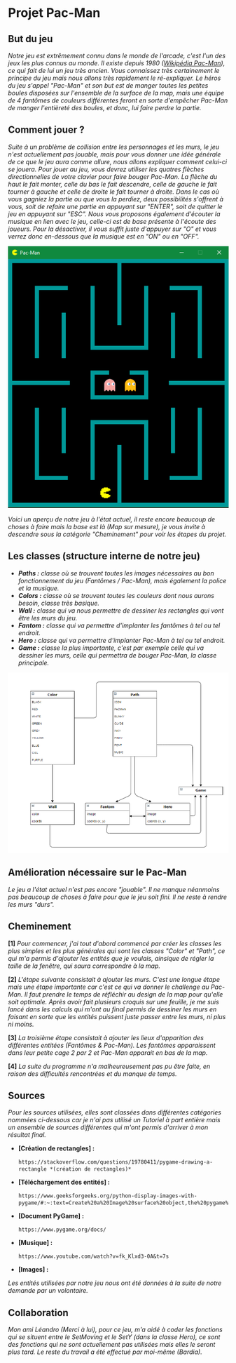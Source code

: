 # Projet Pac-Man

## But du jeu
*Notre jeu est extrêmement connu dans le monde de l'arcade, c'est l'un des jeux les plus connus au monde. Il existe depuis 1980 ([Wikipédia Pac-Man](https://fr.wikipedia.org/wiki/Pac-Man)), ce qui fait de lui un jeu très ancien. Vous connaissez très certainement le principe du jeu mais nous allons très rapidement le ré-expliquer. Le héros du jeu s'appel "Pac-Man" et son but est de manger toutes les petites boules disposées sur l'ensemble de la surface de la map, mais une équipe de 4 fantômes de couleurs différentes feront en sorte d'empêcher Pac-Man de manger l'entièreté des boules, et donc, lui faire perdre la partie.*

## Comment jouer ?
*Suite à un problème de collision entre les personnages et les murs, le jeu n'est actuellement pas jouable, mais pour vous donner une idée générale de ce que le jeu aura comme allure, nous allons expliquer comment celui-ci se jouera. Pour jouer au jeu, vous devrez utiliser les quatres flèches directionnelles de votre clavier pour faire bouger Pac-Man. La flèche du haut le fait monter, celle du bas le fait descendre, celle de gauche le fait tourner à gauche et celle de droite le fait tourner à droite. Dans le cas où vous gagniez la partie ou que vous la perdiez, deux possibilités s'offrent à vous, soit de refaire une partie en appuyant sur "ENTER", soit de quitter le jeu en appuyant sur "ESC". Nous vous proposons également d'écouter la musique en lien avec le jeu, celle-ci est de base présente à l'écoute des joueurs. Pour la désactiver, il vous suffit juste d'appuyer sur "O" et vous verrez donc en-dessous que la musique est en "ON" ou en "OFF".*
  
![](resources/images/apercu.png)

*Voici un aperçu de notre jeu à l'état actuel, il reste encore beaucoup de choses à faire mais la base est là (Map sur mesure), je vous invite à descendre sous la catégorie "Cheminement" pour voir les étapes du projet.*

## Les classes (structure interne de notre jeu)
* ***Paths :** classe où se trouvent toutes les images nécessaires au bon fonctionnement du jeu (Fantômes / Pac-Man), mais également la police et la musique.*
* ***Colors :** classe où se trouvent toutes les couleurs dont nous aurons besoin, classe très basique.*
* ***Wall :** classe qui va nous permettre de dessiner les rectangles qui vont être les murs du jeu.*
* ***Fantom :*** *classe qui va permettre d'implanter les fantômes à tel ou tel endroit.*
* ***Hero :*** *classe qui va permettre d'implanter Pac-Man à tel ou tel endroit.*
* ***Game :*** *classe la plus importante, c'est par exemple celle qui va dessiner les murs, celle qui permettra de bouger Pac-Man, la classe principale.*

![](resources/images/diag.png)

## Amélioration nécessaire sur le Pac-Man
*Le jeu a l'état actuel n'est pas encore "jouable". Il ne manque néanmoins pas beaucoup de choses à faire pour que le jeu soit fini. Il ne reste à rendre les murs "durs".*
## Cheminement
**[1]** *Pour commencer, j'ai tout d'abord commencé par créer les classes les plus simples et les plus générales qui sont les classes "Color" et "Path", ce qui m'a permis d'ajouter les entités que je voulais, ainsique de régler la taille de la fenêtre, qui saura correspondre à la map.*

**[2]** *L'étape suivante consistait à ajouter les murs. C'est une longue étape mais une étape importante car c'est ce qui va donner le challenge au Pac-Man. Il faut prendre le temps de réfléchir au design de la map pour qu'elle soit optimale. Après avoir fait plusieurs croquis sur une feuille, je me suis lancé dans les calculs qui m'ont au final permis de dessiner les murs en faisant en sorte que les entités puissent juste passer entre les murs, ni plus ni moins.* 

**[3]** *La troisième étape consistait à ajouter les lieux d'apparition des différentes entitées (Fantômes & Pac-Man). Les fantômes apparaissent dans leur petite cage 2 par 2 et Pac-Man apparait en bas de la map.*

**[4]** *La suite du programme n'a malheureusement pas pu être faite, en raison des difficultés rencontrées et du manque de temps.*

## Sources 
*Pour les sources utilisées, elles sont classées dans différentes catégories nommées ci-dessous car je n'ai pas utilisé un Tutoriel à part entière mais un ensemble de sources différentes qui m'ont permis d'arriver à mon résultat final.*

* **[Création de rectangles] :**

      https://stackoverflow.com/questions/19780411/pygame-drawing-a-rectangle *(création de rectangles)*
      
* **[Téléchargement des entités] :**

      https://www.geeksforgeeks.org/python-display-images-with-pygame/#:~:text=Create%20a%20Image%20surface%20object,the%20pygame%20window%20using%20display.
  
* **[Document PyGame] :**

      https://www.pygame.org/docs/

* **[Musique] :**

      https://www.youtube.com/watch?v=fk_Klxd3-0A&t=7s

* **[Images] :**

*Les entités utilisées par notre jeu nous ont été données à la suite de notre demande par un volontaire.*

## Collaboration
*Mon ami Léandro (Merci à lui), pour ce jeu, m'a aidé à coder les fonctions qui se situent entre le SetMoving et le SetY (dans la classe Hero), ce sont des fonctions qui ne sont actuellement pas utilisées mais elles le seront plus tard. Le reste du travail a été effectué par moi-même (Bardia).*
